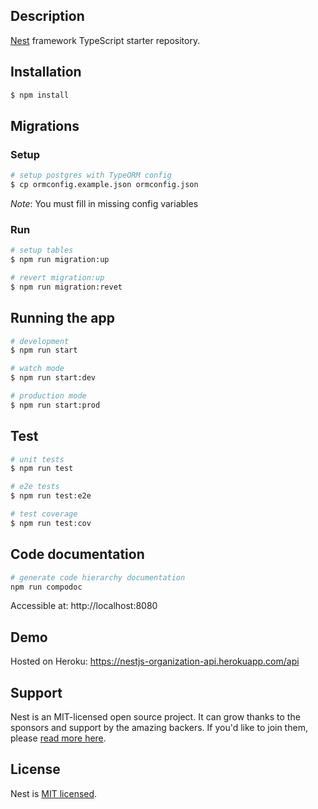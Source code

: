## Description

[Nest](https://github.com/nestjs/nest) framework TypeScript starter repository.

## Installation

```bash
$ npm install
```

## Migrations

### Setup
```bash
# setup postgres with TypeORM config
$ cp ormconfig.example.json ormconfig.json
```
_Note_: You must fill in missing config variables

### Run
```bash
# setup tables
$ npm run migration:up

# revert migration:up
$ npm run migration:revet
```

## Running the app

```bash
# development
$ npm run start

# watch mode
$ npm run start:dev

# production mode
$ npm run start:prod
```

## Test

```bash
# unit tests
$ npm run test

# e2e tests
$ npm run test:e2e

# test coverage
$ npm run test:cov
```

## Code documentation
```bash
# generate code hierarchy documentation
npm run compodoc
```
Accessible at: http://localhost:8080

## Demo
Hosted on Heroku:
https://nestjs-organization-api.herokuapp.com/api

## Support

Nest is an MIT-licensed open source project. It can grow thanks to the sponsors and support by the amazing backers. If you'd like to join them, please [read more here](https://docs.nestjs.com/support).

## License

Nest is [MIT licensed](LICENSE).
